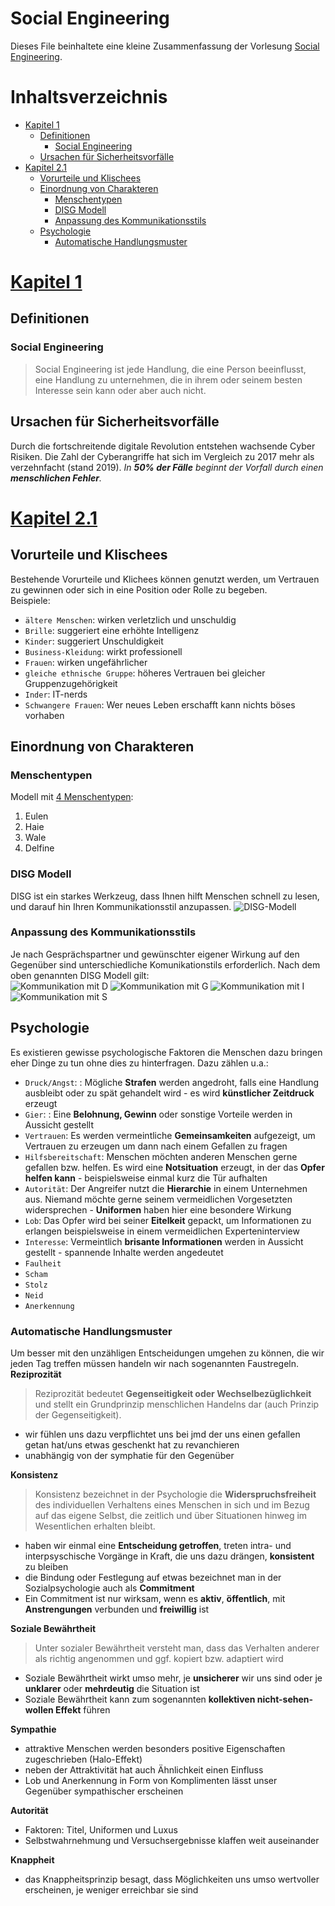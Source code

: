 # Social Engineering <!-- omit in toc -->
Dieses File beinhaltete eine kleine Zusammenfassung der Vorlesung [Social Engineering](https://moodle.dhbw-mannheim.de/pluginfile.php/410370/course/section/57781/30042022.pdf).
# Inhaltsverzeichnis <!-- omit in toc -->
- [Kapitel 1](#kapitel-1)
  - [Definitionen](#definitionen)
    - [Social Engineering](#social-engineering)
  - [Ursachen für Sicherheitsvorfälle](#ursachen-für-sicherheitsvorfälle)
- [Kapitel 2.1](#kapitel-21)
  - [Vorurteile und Klischees](#vorurteile-und-klischees)
  - [Einordnung von Charakteren](#einordnung-von-charakteren)
    - [Menschentypen](#menschentypen)
    - [DISG Modell](#disg-modell)
    - [Anpassung des Kommunikationsstils](#anpassung-des-kommunikationsstils)
  - [Psychologie](#psychologie)
    - [Automatische Handlungsmuster](#automatische-handlungsmuster)
  
# [Kapitel 1](https://app.mural.co/t/socialengineering4901/m/socialengineering4901/1649020782036/c4bb48a80903b77e09d006c14924b513ad560caa?sender=thomasklir4329)

## Definitionen
### Social Engineering
>Social Engineering ist jede Handlung, die eine Person beeinflusst,  eine Handlung zu unternehmen, die in ihrem oder seinem besten Interesse sein kann oder aber auch nicht. 

## Ursachen für Sicherheitsvorfälle
Durch die fortschreitende digitale Revolution entstehen wachsende Cyber Risiken. Die Zahl der Cyberangriffe hat sich im Vergleich zu 2017 mehr als verzehnfacht (stand 2019). *In **50% der Fälle** beginnt der Vorfall durch einen **menschlichen Fehler**.* 

# [Kapitel 2.1](https://app.mural.co/t/socialengineering4901/m/socialengineering4901/1649020782037/771454c0fc2c97c389d55333f2ba835509bc530b?sender=thomasklir4329)

## Vorurteile und Klischees

Bestehende Vorurteile und Klichees können genutzt werden, um Vertrauen zu gewinnen oder sich in eine Position oder Rolle zu begeben. <br>
Beispiele:
- `ältere Menschen`: wirken verletzlich und unschuldig
- `Brille`: suggeriert eine erhöhte Intelligenz
- `Kinder`: suggeriert Unschuldigkeit
- `Business-Kleidung`: wirkt professionell
- `Frauen`: wirken ungefährlicher
- `gleiche ethnische Gruppe`: höheres Vertrauen bei gleicher Gruppenzugehörigkeit 
- `Inder`: IT-nerds
- `Schwangere Frauen`: Wer neues Leben erschafft kann nichts böses vorhaben

## Einordnung von Charakteren
### Menschentypen
Modell mit [4 Menschentypen](https://www.youtube.com/watch?v=-IOp9qrjLJU):
1. Eulen
1. Haie
1. Wale
1. Delfine
### DISG Modell
DISG ist ein starkes Werkzeug, dass Ihnen hilft Menschen schnell zu lesen, und darauf
hin Ihren Kommunikationsstil anzupassen.
![DISG-Modell](./img/DISG.png)

### Anpassung des Kommunikationsstils 
Je nach Gesprächspartner und gewünschter eigener Wirkung auf den Gegenüber sind unterschiedliche Komunikationstils erforderlich. Nach dem oben genannten DISG Modell gilt:<br>
![Kommunikation mit D](./img/D.png)
![Kommunikation mit G](./img/G.png)
![Kommunikation mit I](./img/I.png)
![Kommunikation mit S](./img/S.png)

## Psychologie
Es existieren gewisse psychologische Faktoren die Menschen dazu bringen eher Dinge zu tun ohne dies zu hinterfragen. Dazu zählen u.a.:<br>
- `Druck/Angst`: : Mögliche **Strafen** werden angedroht, falls eine Handlung ausbleibt oder
zu spät gehandelt wird - es wird **künstlicher Zeitdruck** erzeugt
- `Gier`: : Eine **Belohnung, Gewinn** oder sonstige Vorteile werden in Aussicht gestellt
- `Vertrauen`: Es werden vermeintliche **Gemeinsamkeiten** aufgezeigt, um Vertrauen zu erzeugen um dann nach einem Gefallen zu fragen
- `Hilfsbereitschaft`: Menschen möchten anderen Menschen gerne gefallen bzw. helfen. Es wird eine **Notsituation** erzeugt, in der das **Opfer helfen kann** - beispielsweise einmal kurz die Tür aufhalten
- `Autorität`: Der Angreifer nutzt die **Hierarchie** in einem Unternehmen aus. Niemand möchte gerne seinem vermeidlichen Vorgesetzten widersprechen - **Uniformen** haben hier eine besondere Wirkung
- `Lob`: Das Opfer wird bei seiner **Eitelkeit** gepackt, um Informationen zu erlangen beispielsweise in einem vermeidlichen Experteninterview
- `Interesse`: Vermeintlich **brisante Informationen** werden in Aussicht gestellt - spannende Inhalte werden angedeutet
- `Faulheit`
- `Scham`
- `Stolz`
- `Neid`
- `Anerkennung`

### Automatische Handlungsmuster
Um besser mit den unzähligen Entscheidungen umgehen zu können, die wir jeden Tag treffen müssen handeln wir nach sogenannten Faustregeln.<br>
**Reziprozität**<br>
>Reziprozität bedeutet **Gegenseitigkeit oder Wechselbezüglichkeit** und stellt ein Grundprinzip menschlichen Handelns dar (auch Prinzip der Gegenseitigkeit).
- wir fühlen uns dazu verpflichtet uns bei jmd der uns einen gefallen getan hat/uns etwas geschenkt hat zu revanchieren
- unabhängig von der symphatie für den Gegenüber

**Konsistenz**<br>
>Konsistenz bezeichnet in der Psychologie die **Widerspruchsfreiheit** des individuellen Verhaltens eines Menschen in sich und im Bezug auf das eigene Selbst, die zeitlich und über Situationen hinweg im Wesentlichen erhalten bleibt. 
- haben wir einmal eine **Entscheidung getroffen**, treten intra- und interpsyschische Vorgänge in Kraft, die uns dazu drängen, **konsistent** zu bleiben
- die Bindung oder Festlegung auf etwas bezeichnet man in der Sozialpsychologie auch als **Commitment**
- Ein Commitment ist nur wirksam, wenn es **aktiv**, **öffentlich**, mit **Anstrengungen** verbunden und **freiwillig** ist

**Soziale Bewährtheit**<br>
>Unter sozialer Bewährtheit versteht man, dass das Verhalten anderer als richtig angenommen und ggf. kopiert bzw. adaptiert wird
- Soziale Bewährtheit wirkt umso mehr, je **unsicherer** wir uns sind oder je **unklarer** oder **mehrdeutig** die Situation ist
- Soziale Bewährtheit kann zum sogenannten **kollektiven nicht-sehen-wollen Effekt** führen

**Sympathie**<br>
- attraktive Menschen werden besonders positive Eigenschaften zugeschrieben (Halo-Effekt)
- neben der Attraktivität hat auch Ähnlichkeit einen
Einfluss 
- Lob und Anerkennung in Form von Komplimenten lässt unser Gegenüber sympathischer erscheinen

**Autorität**<br>
- Faktoren: Titel, Uniformen und Luxus
-  Selbstwahrnehmung und Versuchsergebnisse klaffen weit auseinander

**Knappheit**<br>
- das Knappheitsprinzip besagt, dass Möglichkeiten
uns umso wertvoller erscheinen, je weniger erreichbar sie sind

